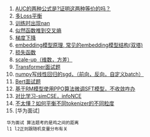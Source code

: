 1. [AUC的两种公式是?证明这两种等价的吗？]()
2. [多Loss平衡](https://github.com/Hlufies/Algorithm_Learning/blob/main/%E9%9D%A2%E7%BB%8F/%E5%A4%9ALoss%E5%B9%B3%E8%A1%A1.md)
3. [训练时出现nan](https://github.com/Hlufies/Algorithm_Learning/blob/main/Blogs/%E8%AE%AD%E7%BB%83%E6%97%B6%E5%80%99%E5%87%BA%E7%8E%B0Nan.md)
4. [似然函数推到交叉熵]()
5. [梯度下降](https://zhuanlan.zhihu.com/p/418345156)
6. [embedding模型原理, 常见的embedding模型结构(双塔)](https://github.com/Hlufies/Algorithm_Learning/blob/main/%E9%9D%A2%E7%BB%8F/embedding%E7%9A%84%E5%8E%9F%E7%90%86.md)
7. [损失函数]()
8. [scale-up（维数，方差）](https://github.com/Hlufies/Algorithm_Learning/blob/main/%E9%9D%A2%E7%BB%8F/Transformer_scale.md)
9. [Transformer面试题](https://github.com/Hlufies/Algorithm_Learning/blob/main/%E9%9D%A2%E7%BB%8F/Transformer%E9%9D%A2%E8%AF%95%E9%A2%98.md)
10. [numpy写线性回归的sgd，（前向，反向，自定义batch）](https://github.com/Hlufies/Algorithm_Learning/blob/main/%E9%9D%A2%E7%BB%8F/numpy%E5%86%99%E7%BA%BF%E6%80%A7%E5%9B%9E%E5%BD%92%E7%9A%84sgd(%E5%89%8D%E5%90%91%EF%BC%8C%E5%8F%8D%E5%90%91%EF%BC%8C%E8%87%AA%E5%AE%9A%E4%B9%89batch).md)
11. [Bert面试题](https://github.com/Hlufies/Algorithm_Learning/blob/main/%E9%9D%A2%E7%BB%8F/Bert%E9%9D%A2%E8%AF%95%E9%A2%98.md)
12. [基于RM模型使用PPO算法微调SFT模型，不收敛咋办](https://github.com/Hlufies/Algorithm_Learning/blob/main/%E9%9D%A2%E7%BB%8F/%E5%9F%BA%E4%BA%8ERM%E6%A8%A1%E5%9E%8B%E4%BD%BF%E7%94%A8PPO%E7%AE%97%E6%B3%95%E5%BE%AE%E8%B0%83SFT%E6%A8%A1%E5%9E%8B%EF%BC%8C%E4%B8%8D%E6%94%B6%E6%95%9B%E5%92%8B%E5%8A%9E.md)
13. [对比学习-simCSE，infoNCE]()
14. [不太懂？如何平衡不同tokenizer的不同粒度]()
15. [华为面试]
```
华为面试 算法题考的是鸡之间的距离
l1 l2正则跟随机变量分布有关
```
